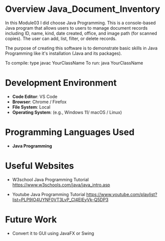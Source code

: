# Overview Java_Document_Inventory

In this Module03 I did choose Java Programming. This is a console-based Java program that allows users to users to manage document records including ID, name, kind, date created, office, and image path (for scanned copies). The user can add, list, filter, or delete records.

The purpose of creating this software is to demonstrate basic skills in Java Programming like it's installation (Java and its packages).

To compile: type javac YourClassName
To run: java YourClassName

# Development Environment

- **Code Editor**: VS Code
- **Browser**: Chrome / Firefox
- **File System**: Local
- **Operating System**: (e.g., Windows 11/ macOS / Linux)

# Programming Languages Used

- **Java Programming**

# Useful Websites

* W3school Java Programming Tutorial https://www.w3schools.com/java/java_intro.asp

* Youtube Java Programming Tutorial https://www.youtube.com/playlist?list=PLP9IO4UYNF0VT3LvP_Cl4EIEyVk-Q5DP3 

# Future Work

- Convert it to GUI using JavaFX or Swing